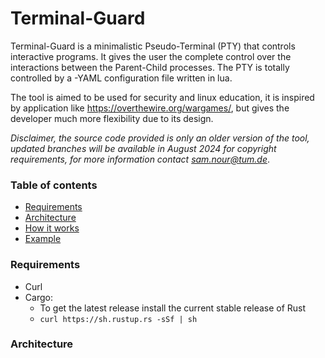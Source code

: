 # Terminal-Guard
Terminal-Guard is a minimalistic Pseudo-Terminal (PTY) that controls interactive programs. It gives the user the complete control over the interactions between the Parent-Child processes. The PTY is totally controlled by a -YAML configuration file written in lua.

The tool is aimed to be used for security and linux education, it is inspired by application like https://overthewire.org/wargames/, but gives the developer much more flexibility due to its design.

*Disclaimer, the source code provided is only an older version of the tool, updated branches will be available in August 2024 for copyright requirements, for more information contact sam.nour@tum.de*.


### Table of contents  
- [Requirements](#requirements)
 - [Architecture](#architecture) 
 - [How it works](#how-it-works) 
 - [Example](#example) 

### Requirements
- Curl
- Cargo:
	-  To get the latest release install the current stable release of Rust
	- ``curl https://sh.rustup.rs -sSf | sh``
### Architecture
